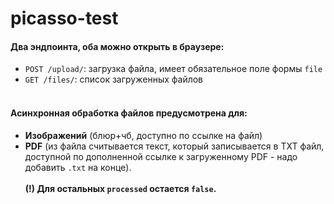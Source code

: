 # picasso-test

#### Два эндпоинта, оба можно открыть в браузере:
- `POST /upload/`: загрузка файла, имеет обязательное поле формы `file`
- `GET /files/`: список загруженных файлов
<br><br>
#### Асинхронная обработка файлов предусмотрена для:
- **Изображений** (блюр+чб, доступно по ссылке на файл)
- **PDF** (из файла считывается текст, который записывается в TXT файл, доступной по дополненной ссылке к загруженному PDF - надо добавить `.txt` на конце).
<br><br>
**(!) Для остальных `processed` остается `false`.**
